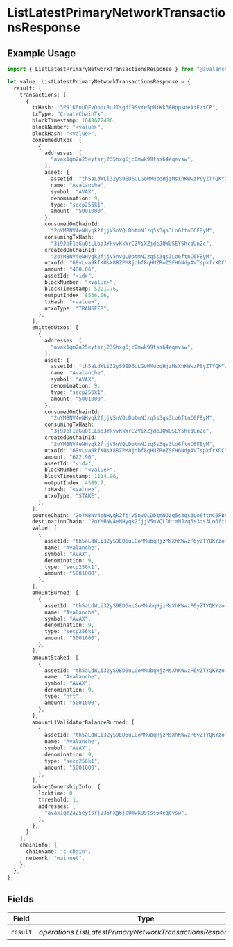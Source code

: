 # ListLatestPrimaryNetworkTransactionsResponse

## Example Usage

```typescript
import { ListLatestPrimaryNetworkTransactionsResponse } from "@avalanche-sdk/data/models/operations";

let value: ListLatestPrimaryNetworkTransactionsResponse = {
  result: {
    transactions: [
      {
        txHash: "3P91K6nuDFvDodcRuJTsgdf9SvYe5pMiKk38HppsoeAiEztCP",
        txType: "CreateChainTx",
        blockTimestamp: 1648672486,
        blockNumber: "<value>",
        blockHash: "<value>",
        consumedUtxos: [
          {
            addresses: [
              "avax1qm2a25eytsrj235hxg6jc0mwk99tss64eqevsw",
            ],
            asset: {
              assetId: "th5aLdWLi32yS9ED6uLGoMMubqHjzMsXhKWwzP6yZTYQKYzof",
              name: "Avalanche",
              symbol: "AVAX",
              denomination: 9,
              type: "secp256k1",
              amount: "5001000",
            },
            consumedOnChainId:
              "2oYMBNV4eNHyqk2fjjV5nVQLDbtmNJzq5s3qs3Lo6ftnC6FByM",
            consumingTxHash:
              "3j9JpF1aGuQtLLbo3YkvvKkWrCZViXZjdeJQWUSEY5hcqUn2c",
            createdOnChainId:
              "2oYMBNV4eNHyqk2fjjV5nVQLDbtmNJzq5s3qs3Lo6ftnC6FByM",
            utxoId: "68vLva9kfKUsX88ZPM8jdbf8qHUZRoZSFH6NdpAVTspkfrXDC",
            amount: "480.06",
            assetId: "<id>",
            blockNumber: "<value>",
            blockTimestamp: 5221.76,
            outputIndex: 8536.06,
            txHash: "<value>",
            utxoType: "TRANSFER",
          },
        ],
        emittedUtxos: [
          {
            addresses: [
              "avax1qm2a25eytsrj235hxg6jc0mwk99tss64eqevsw",
            ],
            asset: {
              assetId: "th5aLdWLi32yS9ED6uLGoMMubqHjzMsXhKWwzP6yZTYQKYzof",
              name: "Avalanche",
              symbol: "AVAX",
              denomination: 9,
              type: "secp256k1",
              amount: "5001000",
            },
            consumedOnChainId:
              "2oYMBNV4eNHyqk2fjjV5nVQLDbtmNJzq5s3qs3Lo6ftnC6FByM",
            consumingTxHash:
              "3j9JpF1aGuQtLLbo3YkvvKkWrCZViXZjdeJQWUSEY5hcqUn2c",
            createdOnChainId:
              "2oYMBNV4eNHyqk2fjjV5nVQLDbtmNJzq5s3qs3Lo6ftnC6FByM",
            utxoId: "68vLva9kfKUsX88ZPM8jdbf8qHUZRoZSFH6NdpAVTspkfrXDC",
            amount: "622.90",
            assetId: "<id>",
            blockNumber: "<value>",
            blockTimestamp: 1114.96,
            outputIndex: 4589.7,
            txHash: "<value>",
            utxoType: "STAKE",
          },
        ],
        sourceChain: "2oYMBNV4eNHyqk2fjjV5nVQLDbtmNJzq5s3qs3Lo6ftnC6FByM",
        destinationChain: "2oYMBNV4eNHyqk2fjjV5nVQLDbtmNJzq5s3qs3Lo6ftnC6FByM",
        value: [
          {
            assetId: "th5aLdWLi32yS9ED6uLGoMMubqHjzMsXhKWwzP6yZTYQKYzof",
            name: "Avalanche",
            symbol: "AVAX",
            denomination: 9,
            type: "secp256k1",
            amount: "5001000",
          },
        ],
        amountBurned: [
          {
            assetId: "th5aLdWLi32yS9ED6uLGoMMubqHjzMsXhKWwzP6yZTYQKYzof",
            name: "Avalanche",
            symbol: "AVAX",
            denomination: 9,
            type: "secp256k1",
            amount: "5001000",
          },
        ],
        amountStaked: [
          {
            assetId: "th5aLdWLi32yS9ED6uLGoMMubqHjzMsXhKWwzP6yZTYQKYzof",
            name: "Avalanche",
            symbol: "AVAX",
            denomination: 9,
            type: "nft",
            amount: "5001000",
          },
        ],
        amountL1ValidatorBalanceBurned: [
          {
            assetId: "th5aLdWLi32yS9ED6uLGoMMubqHjzMsXhKWwzP6yZTYQKYzof",
            name: "Avalanche",
            symbol: "AVAX",
            denomination: 9,
            type: "secp256k1",
            amount: "5001000",
          },
        ],
        subnetOwnershipInfo: {
          locktime: 0,
          threshold: 1,
          addresses: [
            "avax1qm2a25eytsrj235hxg6jc0mwk99tss64eqevsw",
          ],
        },
      },
    ],
    chainInfo: {
      chainName: "c-chain",
      network: "mainnet",
    },
  },
};
```

## Fields

| Field                                                         | Type                                                          | Required                                                      | Description                                                   |
| ------------------------------------------------------------- | ------------------------------------------------------------- | ------------------------------------------------------------- | ------------------------------------------------------------- |
| `result`                                                      | *operations.ListLatestPrimaryNetworkTransactionsResponseBody* | :heavy_check_mark:                                            | N/A                                                           |
